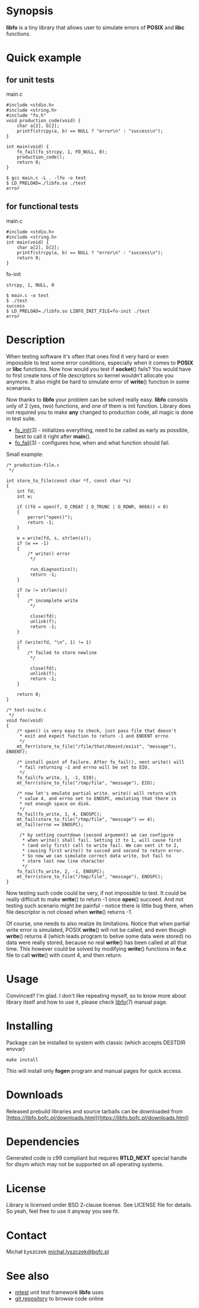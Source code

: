 [kursg-meta]: # (order: 1)

Synopsis
========

**libfo** is a tiny library that allows user to simulate errors of **POSIX** and
**libc** functions.

Quick example
=============

for unit tests
--------------

main.c
~~~{.c}
#include <stdio.h>
#include <string.h>
#include "fo.h"
void production_code(void) {
    char a[2], b[2];
    printf(strcpy(a, b) == NULL ? "error\n" : "success\n");
}

int main(void) {
    fo_fail(fo_strcpy, 1, FO_NULL, 0);
    production_code();
    return 0;
}
~~~

~~~
$ gcc main.c -L . -lfo -o test
$ LD_PRELOAD=./libfo.so ./test
error
~~~

for functional tests
--------------------

main.c
~~~{.c}
#include <stdio.h>
#include <string.h>
int main(void) {
    char a[2], b[2];
    printf(strcpy(a, b) == NULL ? "error\n" : "success\n");
    return 0;
}
~~~

fo-init
~~~
strcpy, 1, NULL, 0
~~~

~~~
$ main.c -o test
$ ./test
success
$ LD_PRELOAD=./libfo.so LIBFO_INIT_FILE=fo-init ./test
error
~~~

Description
===========

When testing software it's often that ones find it very hard or even impossible
to test some error conditions, especially when it comes to **POSIX** or **libc**
functions. Now how would you test if **socket**() fails? You would have to first
create tons of file descriptors so kernel wouldn't allocate you anymore. It also
might be hard to simulate error of **write**() function in some scenarios.

Now thanks to **libfo** your problem can be solved really easy. **libfo**
consists only of 2 (yes, *two*) functions, and one of them is init function.
Library does not required you to make **any** changed to production code, all
magic is done in test suite.

* [fo_init](https://libfo.bofc.pl/manuals/fo_init.3.html)(3) - initializes
  everything, need to be called as early as possible, best to call it right
  after **main**().
* [fo_fail](https://libfo.bofc.pl/manuals/fo_fail.3.html)(3) - configures
  how, when and what function should fail.

Small example:

~~~{.c}
/* production-file.c
 */

int store_to_file(const char *f, const char *s)
{
    int fd;
    int w;

    if ((fd = open(f, O_CREAT | O_TRUNC | O_RDWR, 0666)) < 0)
    {
        perror("open()");
        return -1;
    }

    w = write(fd, s, strlen(s));
    if (w == -1)
    {
        /* write() error
         */

         run_diagnostics();
         return -1;
    }

    if (w != strlen(s))
    {
        /* incomplete write
         */

         close(fd);
         unlink(f);
         return -1;
    }

    if (write(fd, "\n", 1) != 1)
    {
        /* failed to store newline
         */

         close(fd);
         unlink(f);
         return -1;
    }

    return 0;
}

/* test-suite.c
 */
void foo(void)
{
    /* open() is very easy to check, just pass file that doesn't
     * exit and expect function to return -1 and ENOENT errno
     */
    mt_ferr(store_to_file("/file/that/doesnt/exist", "message"), ENOENT);

    /* install point of failure. After fo_fail(), next write() will
     * fail returning -1 and errno will be set to EIO.
     */
    fo_fail(fo_write, 1, -1, EIO);
    mt_ferr(store_to_file("/tmp/file", "message"), EIO);

    /* now let's emulate partial write. write() will return with
     * value 4, and errno set to ENOSPC, emulating that there is
     * not enough space on disk.
     */
    fo_fail(fo_write, 1, 4, ENOSPC);
    mt_fail(store_to_file("/tmp/file", "message") == 4);
    mt_fail(errno == ENOSPC);

     /* by setting countdown (second argument) we can configure
      * when write() shall fail. Setting it to 1, will cause first
      * (and only first) call to write fail. We can sent it to 2,
      * causing first write() to succed and second to return error.
      * So now we can simulate correct data write, but fail to
      * store last new line character
      */
    fo_fail(fo_write, 2, -1, ENOSPC);
    mt_ferr(store_to_file("/tmp/file", "message"), ENOSPC);
}
~~~

Now testing such code could be very, if not impossible to test. It could be
really difficult to make **write**() to return -1 once **open**() succeed. And
not testing such scenario might be painful - notice there is little bug there,
when file descriptor is not closed when **write**() returns -1.

Of course, one needs to also realize its limitations. Notice that when partial
write error is simulated, POSIX **write**() will not be called, and even though
**write**() returns 4 (which leads program to belive some data were stored) no
data were really stored, because no real **write**() has been called at all that
time. This however could be solved by modifying **write**() functions in
**fo.c** file to call **write**() with *count* 4, and then return.

Usage
=====

Convinced? I'm glad. I don't like repeating myself, so to know more about
library itself and how to use it, please check
[libfo](https://libfo.bofc.pl/manuals/libfo.7.html)(7) manual page.

Installing
==========

Package can be installed to system with classic (which accepts DESTDIR envvar)

~~~
make install
~~~

This will install only **fogen** program and manual pages for quick access.

Downloads
=========

Released prebuild libraries and source tarballs can be downloaded from
[https://libfo.bofc.pl/downloads.html](https://libfo.bofc.pl/downloads.html)

Dependencies
============

Generated code is c99 compliant but requires **RTLD_NEXT** special handle for
dlsym which may not be supported on all operating systems.

License
=======

Library is licensed under BSD 2-clause license. See LICENSE file for details.
So yeah, feel free to use it anyway you see fit.

Contact
=======

Michał Łyszczek <michal.lyszczek@bofc.pl>

See also
========

* [mtest](http://mtest.bofc.pl) unit test framework **libfo** uses
* [git repository](http://git.bofc.pl/libfo) to browse code online

